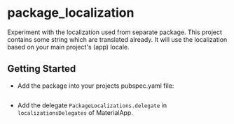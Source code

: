 # package_localization

Experiment with the localization used from separate package. This project contains some string which
are translated already. It will use the localization based on your main project's (app) locale.

## Getting Started

- Add the package into your projects pubspec.yaml file:

```dart

```

- Add the delegate `PackageLocalizations.delegate` in `localizationsDelegates` of MaterialApp.
